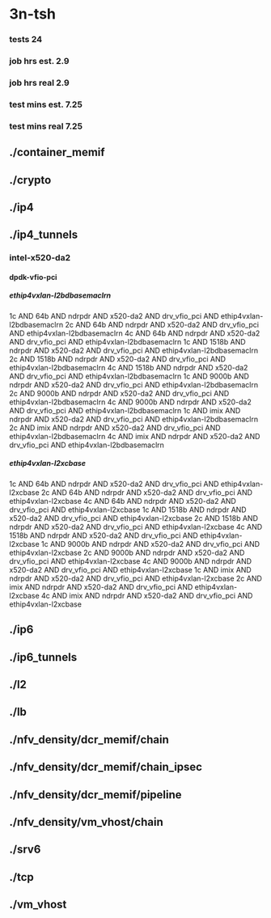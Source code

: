 # 3n-tsh
### tests 24
### job hrs est. 2.9
### job hrs real 2.9
### test mins est. 7.25
### test mins real 7.25
## ./container_memif
## ./crypto
## ./ip4
## ./ip4_tunnels
### intel-x520-da2
#### dpdk-vfio-pci
##### ethip4vxlan-l2bdbasemaclrn
1c AND 64b AND ndrpdr AND x520-da2 AND drv_vfio_pci AND ethip4vxlan-l2bdbasemaclrn
2c AND 64b AND ndrpdr AND x520-da2 AND drv_vfio_pci AND ethip4vxlan-l2bdbasemaclrn
4c AND 64b AND ndrpdr AND x520-da2 AND drv_vfio_pci AND ethip4vxlan-l2bdbasemaclrn
1c AND 1518b AND ndrpdr AND x520-da2 AND drv_vfio_pci AND ethip4vxlan-l2bdbasemaclrn
2c AND 1518b AND ndrpdr AND x520-da2 AND drv_vfio_pci AND ethip4vxlan-l2bdbasemaclrn
4c AND 1518b AND ndrpdr AND x520-da2 AND drv_vfio_pci AND ethip4vxlan-l2bdbasemaclrn
1c AND 9000b AND ndrpdr AND x520-da2 AND drv_vfio_pci AND ethip4vxlan-l2bdbasemaclrn
2c AND 9000b AND ndrpdr AND x520-da2 AND drv_vfio_pci AND ethip4vxlan-l2bdbasemaclrn
4c AND 9000b AND ndrpdr AND x520-da2 AND drv_vfio_pci AND ethip4vxlan-l2bdbasemaclrn
1c AND imix AND ndrpdr AND x520-da2 AND drv_vfio_pci AND ethip4vxlan-l2bdbasemaclrn
2c AND imix AND ndrpdr AND x520-da2 AND drv_vfio_pci AND ethip4vxlan-l2bdbasemaclrn
4c AND imix AND ndrpdr AND x520-da2 AND drv_vfio_pci AND ethip4vxlan-l2bdbasemaclrn
##### ethip4vxlan-l2xcbase
1c AND 64b AND ndrpdr AND x520-da2 AND drv_vfio_pci AND ethip4vxlan-l2xcbase
2c AND 64b AND ndrpdr AND x520-da2 AND drv_vfio_pci AND ethip4vxlan-l2xcbase
4c AND 64b AND ndrpdr AND x520-da2 AND drv_vfio_pci AND ethip4vxlan-l2xcbase
1c AND 1518b AND ndrpdr AND x520-da2 AND drv_vfio_pci AND ethip4vxlan-l2xcbase
2c AND 1518b AND ndrpdr AND x520-da2 AND drv_vfio_pci AND ethip4vxlan-l2xcbase
4c AND 1518b AND ndrpdr AND x520-da2 AND drv_vfio_pci AND ethip4vxlan-l2xcbase
1c AND 9000b AND ndrpdr AND x520-da2 AND drv_vfio_pci AND ethip4vxlan-l2xcbase
2c AND 9000b AND ndrpdr AND x520-da2 AND drv_vfio_pci AND ethip4vxlan-l2xcbase
4c AND 9000b AND ndrpdr AND x520-da2 AND drv_vfio_pci AND ethip4vxlan-l2xcbase
1c AND imix AND ndrpdr AND x520-da2 AND drv_vfio_pci AND ethip4vxlan-l2xcbase
2c AND imix AND ndrpdr AND x520-da2 AND drv_vfio_pci AND ethip4vxlan-l2xcbase
4c AND imix AND ndrpdr AND x520-da2 AND drv_vfio_pci AND ethip4vxlan-l2xcbase
## ./ip6
## ./ip6_tunnels
## ./l2
## ./lb
## ./nfv_density/dcr_memif/chain
## ./nfv_density/dcr_memif/chain_ipsec
## ./nfv_density/dcr_memif/pipeline
## ./nfv_density/vm_vhost/chain
## ./srv6
## ./tcp
## ./vm_vhost
